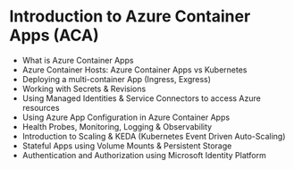 # Introduction to Azure Container Apps (ACA)

- What is Azure Container Apps
- Azure Container Hosts: Azure Container Apps vs Kubernetes
- Deploying a multi-container App (Ingress, Exgress)
- Working with Secrets & Revisions
- Using Managed Identities & Service Connectors to access Azure resources
- Using Azure App Configuration in Azure Container Apps
- Health Probes, Monitoring, Logging & Observability
- Introduction to Scaling & KEDA (Kubernetes Event Driven Auto-Scaling) 
- Stateful Apps using Volume Mounts & Persistent Storage
- Authentication and Authorization using Microsoft Identity Platform